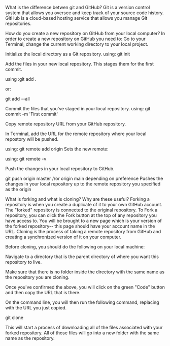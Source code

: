 What is the difference betwen git and GitHub?
Git is a version control system that allows you oversee and keep track of your source code history. GitHub is a cloud-based hosting service that allows you manage Git repositories.

How do you create a new repository on GitHub from your local computer?
In order to create a new repository on GitHub you need to:
Go to your Terminal, change the current working directory to your local project.

Initialize the local directory as a Git repository.
using: git init

Add the files in your new local repository. This stages them for the first commit.

using :git add .

or:

git add --all

Commit the files that you've staged in your local repository.
using: git commit -m 'First commit'

Copy remote repository URL from your GitHub repository.

In Terminal, add the URL for the remote repository where your local repostory will be pushed.

using: git remote add origin <remote repository URL>
Sets the new remote:

using: git remote -v

Push the changes in your local repository to GitHub.

git push origin master
//or origin main depending on preference
Pushes the changes in your local repository up to the remote repository you specified as the origin

What is forking and what is cloning? Why are these useful?
Forking a repository is when you create a duplicate of it to your own GitHub account. The "forked" repository is connected to the original repository. To Fork a repository, you can click the Fork button at the top of any repository you have access to. You will be brought to a new page which is your version of the forked repository-- this page should have your account name in the URL. Cloning is the process of taking a remote repository from GitHub and creating a synchronized version of it on your computer.

Before cloning, you should do the following on your local machine:

Navigate to a directory that is the parent directory of where you want this repository to live.

Make sure that there is no folder inside the directory with the same name as the repository you are cloning.

Once you've confirmed the above, you will click on the green "Code" button and then copy the URL that is there.

On the command line, you will then run the following command, replacing <url> with the URL you just copied.

git clone <url>

This will start a process of downloading all of the files associated with your forked repository. All of those files will go into a new folder with the same name as the repository.





